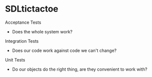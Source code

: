 # SDLtictactoe

Acceptance Tests
- Does the whole system work?
  
Integration Tests
- Does our code work against code we can't change?
  
Unit Tests
- Do our objects do the right thing, are they convenient to work with? 
